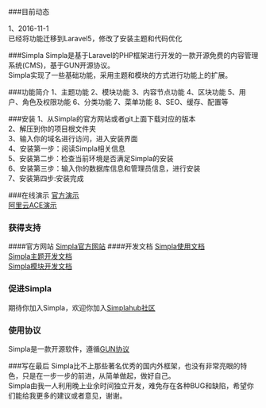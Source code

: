 ###目前动态

1、2016-11-1</br>
已经将功能迁移到Laravel5，修改了安装主题和代码优化


###Simpla
Simpla是基于Laravel的PHP框架进行开发的一款开源免费的内容管理系统(CMS)，基于GUN开源协议。</br>
Simpla实现了一些基础功能，采用主题和模块的方式进行功能上的扩展。</br>

###功能简介
1、主题功能
2、模块功能
3、内容节点功能
4、区块功能
5、用户、角色及权限功能
6、分类功能
7、菜单功能
8、SEO、缓存、配置等

###安装
1、从Simpla的官方网站或者git上面下载对应的版本</br>
2、解压到你的项目根文件夹</br>
3、输入你的域名进行访问，进入安装界面</br>
4、安装第一步：阅读Simpla相关信息</br>
5、安装第二步：检查当前环境是否满足Simpla的安装</br>
6、安装第三步：输入你的数据库信息和管理员信息，进行安装</br>
7、安装第四步:安装完成

###在线演示
[官方演示](http://demo.simplahub.com)</br>
[阿里云ACE演示](http://simplademo.aliapp.com/)

### 获得支持
####官方网站
[Simpla官方网站](http://simpla.simplahub.com)
####开发文档
[Simpla使用文档](http://userguide.mydoc.io/)</br>
[Simpla主题开发文档](http://theme.mydoc.io/)</br>
[Simpla模块开发文档](http://module.mydoc.io/)</br>

### 促进Simpla
期待你加入Simpla，欢迎你加入[Simplahub社区](http://www.simplahub.com)

### 使用协议
Simpla是一款开源软件，遵循[GUN协议](http://opensource.org/licenses/MIT)

###写在最后
Simpla比不上那些著名优秀的国内外框架，也没有非常亮眼的特色，只是在一步一步的前进，从简单做起，做好自己。</br>
Simpla由我一人利用晚上业余时间独立开发，难免存在各种BUG和缺陷，希望你们能给我更多的建议或者意见，谢谢。
